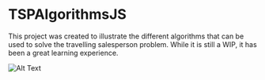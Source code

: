# TSPAlgorithmsJS
This project was created to illustrate the different algorithms that can be used to solve the travelling salesperson problem. While it is still a WIP, it has been a great learning experience.

![Alt Text](https://gyazo.com/aa48d56b1b82805d2f112c2d7f7c1381)